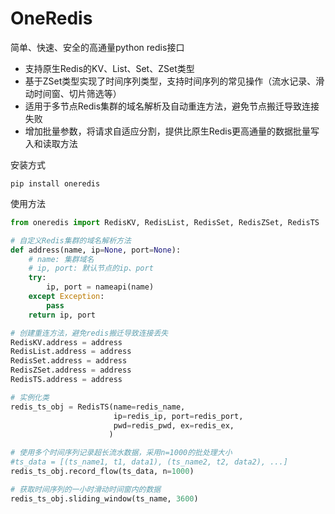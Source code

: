 # OneRedis

简单、快速、安全的高通量python redis接口

- 支持原生Redis的KV、List、Set、ZSet类型
- 基于ZSet类型实现了时间序列类型，支持时间序列的常见操作（流水记录、滑动时间窗、切片筛选等）
- 适用于多节点Redis集群的域名解析及自动重连方法，避免节点搬迁导致连接失败
- 增加批量参数，将请求自适应分割，提供比原生Redis更高通量的数据批量写入和读取方法

安装方式

```shell
pip install oneredis
```

使用方法

```python
from oneredis import RedisKV, RedisList, RedisSet, RedisZSet, RedisTS

# 自定义Redis集群的域名解析方法
def address(name, ip=None, port=None):
    # name: 集群域名
    # ip, port: 默认节点的ip、port
    try:
        ip, port = nameapi(name)
    except Exception:
        pass
    return ip, port

# 创建重连方法，避免redis搬迁导致连接丢失
RedisKV.address = address
RedisList.address = address
RedisSet.address = address
RedisZSet.address = address
RedisTS.address = address

# 实例化类
redis_ts_obj = RedisTS(name=redis_name, 
                       ip=redis_ip, port=redis_port, 
                       pwd=redis_pwd, ex=redis_ex,
                      )

# 使用多个时间序列记录超长流水数据，采用n=1000的批处理大小
#ts_data = [(ts_name1, t1, data1), (ts_name2, t2, data2), ...]
redis_ts_obj.record_flow(ts_data, n=1000)

# 获取时间序列的一小时滑动时间窗内的数据
redis_ts_obj.sliding_window(ts_name, 3600)
```

